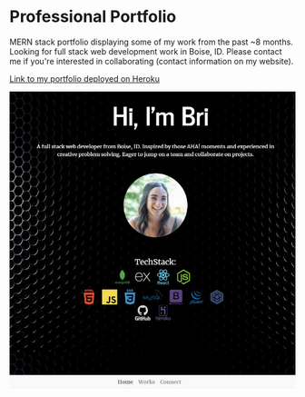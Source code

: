 # Professional Portfolio

MERN stack portfolio displaying some of my work from the past ~8 months. Looking for full stack web development work in Boise, ID. 
Please contact me if you're interested in collaborating (contact information on my website).

[Link to my portfolio deployed on Heroku](https://brigabiola.herokuapp.com/)

![Screenshot of employee directory](/client/public/images/about_me_snip.JPG)



